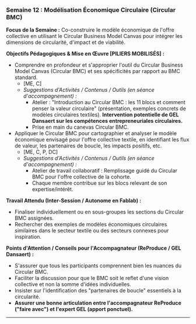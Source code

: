 ### Semaine 12 : Modélisation Économique Circulaire (Circular BMC)

**Focus de la Semaine :** Co-construire le modèle économique de l'offre collective en utilisant le Circular Business Model Canvas pour intégrer les dimensions de circularité, d'impact et de viabilité.

**Objectifs Pédagogiques & Mise en Œuvre \[PILIERS MOBILISÉS\] :**

* Comprendre en profondeur et s'approprier l'outil du Circular Business Model Canvas (Circular BMC) et ses spécificités par rapport au BMC standard.  
  * \[ME, C\]  
  * *Suggestions d'Activités / Contenus / Outils (en séance d'accompagnement) :*  
    * Atelier : "Introduction au Circular BMC : les 11 blocs et comment penser la valeur circulaire" (présentation, exemples concrets de modèles circulaires textiles). **Intervention potentielle de GEL Dansaert sur les compétences entrepreneuriales circulaires.**  
    * Prise en main du canevas Circular BMC.  
* Appliquer le Circular BMC pour cartographier et analyser le modèle économique envisagé pour l'offre collective textile, en identifiant les flux de valeur, les partenaires de boucle, les impacts positifs, etc.  
  * \[ME, C, P, DC\]  
  * *Suggestions d'Activités / Contenus / Outils (en séance d'accompagnement) :*  
    * Atelier de travail collaboratif : Remplissage guidé du Circular BMC pour l'offre collective de la cohorte.  
    * Chaque membre contribue sur les blocs relevant de son expertise/intérêt.

**Travail Attendu (Inter-Session / Autonome en Fablab) :**

* Finaliser individuellement ou en sous-groupes les sections du Circular BMC assignées.  
* Rechercher des exemples de modèles économiques circulaires similaires dans le secteur textile ou des secteurs connexes pour inspiration.

**Points d'Attention / Conseils pour l'Accompagnateur (ReProduce / GEL Dansaert) :**

* S'assurer que tous les participants comprennent bien les nuances du Circular BMC.  
* Faciliter la discussion pour que le BMC soit le reflet d'une vision collective et non la somme d'idées individuelles.  
* Insister sur l'identification des "partenaires de boucle" essentiels à la circularité.  
* **Assurer une bonne articulation entre l'accompagnateur ReProduce ("faire avec") et l'expert GEL (apport ponctuel).**

---


